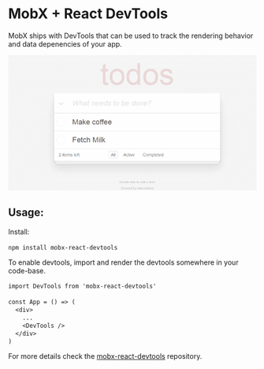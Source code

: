 # MobX + React DevTools

MobX ships with DevTools that can be used to track the rendering behavior and data depenencies of your app.

![devtools](../images/devtools.gif)

## Usage:

Install:

`npm install mobx-react-devtools`

To enable devtools, import and render the devtools somewhere in your code-base.

```JS
import DevTools from 'mobx-react-devtools'

const App = () => (
  <div>
    ...
    <DevTools />
  </div>
)
```

For more details check the [mobx-react-devtools](https://github.com/MobXjs/mobx-react-devtools) repository.
